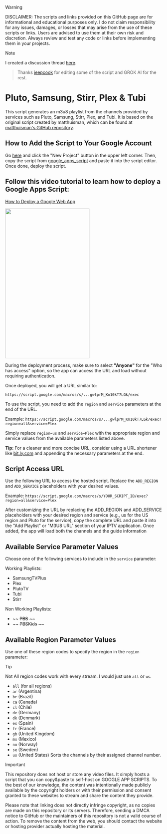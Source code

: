 > [!WARNING]
> DISCLAIMER: The scripts and links provided on this GitHub page are for informational and educational purposes only. I do not claim responsibility for any issues, damages, or losses that may arise from the use of these scripts or links. Users are advised to use them at their own risk and discretion. Always review and test any code or links before implementing them in your projects.


> [!NOTE]
> I created a discussion thread [here](https://github.com/BuddyChewChew/My-Streams/issues/3).

> Thanks [jeepcook](https://github.com/jeepcook) for editing some of the script and GROK AI for the rest.
>
> 
# Pluto, Samsung, Stirr, Plex & Tubi
This script generates an m3u8 playlist from the channels provided by services such as Pluto, Samsung, Stirr, Plex, and Tubi. It is based on the original script created by matthuisman, which can be found at [matthuisman's GitHub repository](https://github.com/matthuisman/i.mjh.nz). 

## How to Add the Script to Your Google Account

Go <a href="https://script.google.com/home/start" target="_blank">here</a> and click the "New Project" button in the upper left corner. Then, copy the script from <a href="https://github.com/BuddyChewChew/My-Streams/blob/main/Google%20Script%20And%20Install%20Info/google_apps_script" target="_blank">google_apps_script</a> and paste it into the script editor. Once done, deploy the script.


## Follow this video tutorial to learn how to deploy a Google Apps Script:

[How to Deploy a Google Web App](https://rumble.com/v6qaofu-streaming-apps-script-install-instructions.html?mref=z8mk6&mc=2335k)

<a href="[https://rumble.com/v6qaofu-streaming-apps-script-install-instructions.html?mref=z8mk6&mc=2335k]" title="video text"><img src="[https://github.com/BuddyChewChew/My-Streams/blob/main/Rumble_Thumb.png]" width="270" height="480"></a>

During the deployment process, make sure to select **"Anyone"** for the "Who has access" option, so the app can access the URL and load without requiring authentication.

Once deployed, you will get a URL similar to:

`https://script.google.com/macros/s/...gwlprM_Kn10kT7LGk/exec`

To use the script, you need to add the `region` and `service` parameters at the end of the URL.

Example: `https://script.google.com/macros/s/...gwlprM_Kn10kT7LGk/exec?region=all&service=Plex`

Simply replace `region=us` and `service=Plex` with the appropriate region and service values from the available parameters listed above.

**Tip:** For a cleaner and more concise URL, consider using a URL shortener like [bit.ly.com](https://bitly.com/) and appending the necessary parameters at the end.


## Script Access URL

Use the following URL to access the hosted script. Replace the `ADD_REGION` and `ADD_SERVICE` placeholders with your desired values.

Example: `https://script.google.com/macros/s/YOUR_SCRIPT_ID/exec?region=all&service=Plex`

After customizing the URL by replacing the ADD_REGION and ADD_SERVICE placeholders with your desired region and service (e.g., us for the US region and Pluto for the service), copy the complete URL and paste it into the "Add Playlist" or "M3U8 URL" section of your IPTV application. Once added, the app will load both the channels and the guide information

## Available Service Parameter Values

Choose one of the following services to include in the `service` parameter:

Working Playlists:

- SamsungTVPlus
- Plex
- PlutoTV
- Tubi
- Stirr

Non Working Playlists:

- ~~ ~~PBS~~ ~~
- ~~ ~~PBSKids~~ ~~

## Available Region Parameter Values

Use one of these region codes to specify the region in the `region` parameter:

> [!TIP]
> Not All region codes work with every stream. I would just use `all` or `us`.
>
> 
- `all` (for all regions)
- `ar` (Argentina)
- `br` (Brazil)
- `ca` (Canada)
- `cl` (Chile)
- `de` (Germany)
- `dk` (Denmark)
- `es` (Spain)
- `fr` (France)
- `gb` (United Kingdom)
- `mx` (Mexico)
- `no` (Norway)
- `se` (Sweden)
- `us` (United States)
  Sorts the channels by their assigned channel number.

> [!IMPORTANT]
> This repository does not host or store any video files. It simply hosts a script that you can copy&paste to self-host on GOOGLE APP SCRIPTS. To the best of our knowledge, the content was intentionally made publicly available by the copyright holders or with their permission and consent granted to these websites to stream and share the content they provide.
> 
> Please note that linking does not directly infringe copyright, as no copies are made on this repository or its servers. Therefore, sending a DMCA notice to GitHub or the maintainers of this repository is not a valid course of action. To remove the content from the web, you should contact the website or hosting provider actually hosting the material.
